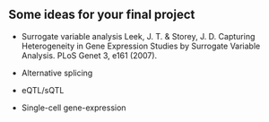 ## Some ideas for your final project


- Surrogate variable analysis
Leek, J. T. & Storey, J. D. Capturing Heterogeneity in Gene Expression Studies by Surrogate Variable Analysis. PLoS Genet 3, e161 (2007).

- Alternative splicing

- eQTL/sQTL

- Single-cell gene-expression
